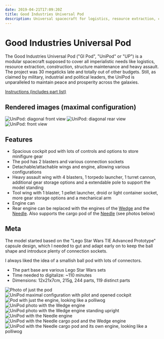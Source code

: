 ```yaml
---
date: 2019-04-21T17:09:20Z
title: Good Industries Universal Pod
description: Universal spacecraft for logistics, resource extraction, construction, maintenance and heavy assault.
---
```


# Good Industries Universal Pod

The Good Industries Universal Pod ("GI Pod", "UniPod" or "UP") is a modular spacecraft supposed to cover all imperialistic needs like logistics, resource extraction, construction, structure maintenance and heavy assault.
The project was 30 megaticks late and totally out of other budgets. Still, as claimed by military, industrial and political leaders, the UniPod is unparalleled to maintain peace and prosperity across the galaxies.

[Instructions (includes part list)](universal-pod-instructions.pdf)

## Rendered images (maximal configuration)

![UniPod: diagonal front view](universal_pod.png)
![UniPod: diagonal rear view](universal_pod_rear.png)
![UniPod: front view](universal_pod_front.png)

## Features

* Spacious cockpit pod with lots of controls and options to store minifigure gear
* The pod has 2 blasters and various connection sockets
* Detachable/attachable wings and engine, allowing various configurations
* Heavy assault wing with 4 blasters, 1 torpedo launcher, 1 turret cannon, additional gear storage options and a extendable pole to support the model standing
* Tool wing with 1 blaster, 1 pellet launcher, droid or light container socket, more gear storage options and a mechanical arm
* Engine can
* Rear engine can be replaced with the engines of the [Wedge](../the-wedge/) and the [Needle](../the-needle/). Also supports the cargo pod of the [Needle](../the-needle/) (see photos below)

## Meta

The model started based on the "Lego Star Wars TIE Advanced Prototype" capsule design, which I needed to gut and adapt early on to keep the ball shape and introduce plenty of connection sockets.

I always liked the idea of a smallish ball pod with lots of connectors.

* The part base are various Lego Star Wars sets
* Time needed to digitalize: ~110 minutes
* Dimensions: 12x21x7cm, 215g, 244 parts, 119 distinct parts

![Photo of just the pod](real_pod.jpg)
![UniPod maximal configuration with pilot and opened cockpit](real_pod_open.jpg)
![Pod with just the engine, looking like a polliwog](real_pod_polliwog_config.jpg)
![UniPod photo with the Wedge engine](real_pod_wedge_engine.jpg)
![UniPod photo with the Wedge engine standing upright](real_pod_wedge_engine_upright.jpg)
![UniPod with the Needle engine](real_pod_needle_engine.jpg)
![UniPod with the Needle cargo pod and the Wedge engine](real_pod_needle_cargo_pod_wedge_engine.jpg)
![UniPod with the Needle cargo pod and its own engine, looking like a polliwog](real_pod_polliwog_with_neddle_cargo_pod.jpg)
